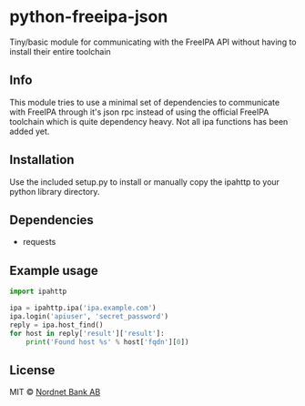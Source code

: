 # python-freeipa-json
Tiny/basic module for communicating with the FreeIPA API without having to install their entire toolchain
## Info
This module tries to use a minimal set of dependencies to communicate with FreeIPA through it's json rpc instead of using the official FreeIPA toolchain which is quite dependency heavy. Not all ipa functions has been added yet.
## Installation
Use the included setup.py to install or manually copy the ipahttp to your python library directory.
## Dependencies
- requests

## Example usage
```python
import ipahttp

ipa = ipahttp.ipa('ipa.example.com')
ipa.login('apiuser', 'secret_password')
reply = ipa.host_find()
for host in reply['result']['result']:
    print('Found host %s' % host['fqdn'][0])
```

## License

MIT © [Nordnet Bank AB](https://www.nordnet.se/)
